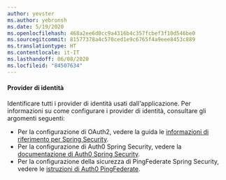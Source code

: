 ```yaml
---
author: yevster
ms.author: yebronsh
ms.date: 5/19/2020
ms.openlocfilehash: 468a2ee6d0cc9a4316b4c357fcbef3f10d546be0
ms.sourcegitcommit: 81577378a4c570ced1e9c6765f4a9eee8453c889
ms.translationtype: HT
ms.contentlocale: it-IT
ms.lasthandoff: 06/08/2020
ms.locfileid: "84507634"
---
```

#### <a name="identity-providers"></a>Provider di identità

Identificare tutti i provider di identità usati dall'applicazione. Per informazioni su come configurare i provider di identità, consultare gli argomenti seguenti:

* Per la configurazione di OAuth2, vedere la guida le [informazioni di riferimento per Spring Security](https://docs.spring.io/spring-security/site/docs/current/reference/html5/#oauth2).
* Per la configurazione di Auth0 Spring Security, vedere la [documentazione di Auth0 Spring Security](https://auth0.com/docs/quickstart/backend/java-spring-security5/01-authorization).
* Per la configurazione della sicurezza di PingFederate Spring Security, vedere le [istruzioni di Auth0 PingFederate](https://auth0.com/authenticate/java-spring-security/ping-federate/).
